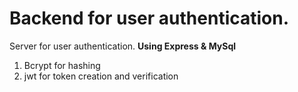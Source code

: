# Backend for user authentication.
Server for user authentication. **Using Express &amp; MySql**
1. Bcrypt for hashing
2. jwt for token creation and verification
